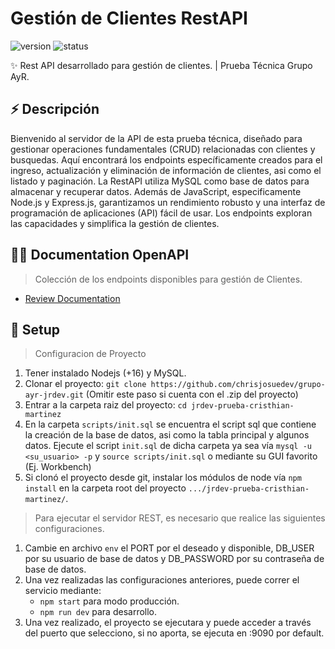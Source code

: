 # Gestión de Clientes RestAPI

<p style="justify-content: center">
   <img src="https://img.shields.io/badge/versión-v1.0-blue.svg" alt="version">
   <img src="https://img.shields.io/badge/status-completed-green" alt="status">
</p>

✨ Rest API desarrollado para gestión de clientes. | Prueba Técnica Grupo AyR.

## ⚡️ Descripción
Bienvenido al servidor de la API de esta prueba técnica, diseñado para gestionar operaciones fundamentales (CRUD) relacionadas con clientes y busquedas. Aquí encontrará los endpoints específicamente creados para el ingreso, actualización y eliminación de información de clientes, asi como el listado y paginación. La RestAPI utiliza MySQL como base de datos para almacenar y recuperar datos. Además de JavaScript, especificamente Node.js y Express.js, garantizamos un rendimiento robusto y una interfaz de programación de aplicaciones (API) fácil de usar. Los endpoints exploran las capacidades y simplifica la gestión de clientes.


## 👨‍💻 Documentation OpenAPI

> Colección de los endpoints disponibles para gestión de Clientes.
- [Review Documentation](https://documenter.getpostman.com/view/21748987/2s9YeAAuqh) 

## 🚀 Setup

> Configuracion de Proyecto

1. Tener instalado Nodejs (+16) y MySQL.
2. Clonar el proyecto: `git clone https://github.com/chrisjosuedev/grupo-ayr-jrdev.git` (Omitir este paso si cuenta con el .zip del proyecto)
3. Entrar a la carpeta raiz del proyecto:
   `cd jrdev-prueba-cristhian-martinez`
3. En la carpeta `scripts/init.sql` se encuentra el script sql que contiene la creación de la base de datos, asi como la tabla principal y algunos datos. Ejecute el script `init.sql` de dicha carpeta ya sea vía ``mysql -u <su_usuario> -p`` y ``source scripts/init.sql`` o mediante su GUI favorito (Ej. Workbench)
4. Si clonó el proyecto desde git, instalar los módulos de node vía `npm install` en la carpeta root del proyecto ``.../jrdev-prueba-cristhian-martinez/``.

> Para ejecutar el servidor REST, es necesario que realice las siguientes configuraciones. 
1. Cambie en archivo `env` el PORT por el deseado y disponible, DB_USER por su usuario de base de datos y DB_PASSWORD por su contraseña de base de datos.
2. Una vez realizadas las configuraciones anteriores, puede correr el servicio mediante:
    - `npm start` para modo producción.
    - `npm run dev` para desarrollo.
3. Una vez realizado, el proyecto se ejecutara y puede acceder a través del puerto que selecciono, si no aporta, se ejecuta en :9090 por default.


